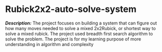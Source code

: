 # Rubick2x2-auto-solve-system

***Description:*** The project focuses on building a system that can figure out how many moves needed to solve a mixed 2x2Rubick, or shortest way to solve a mixed rubick. The project used breadth first search algorithm to solve the problem. The project is for my learning purpose of more understanding in algorithm and complexity
